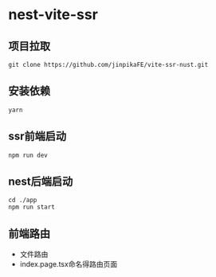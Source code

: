 # nest-vite-ssr

## 项目拉取

```ssh
git clone https://github.com/jinpikaFE/vite-ssr-nust.git
```

## 安装依赖

```ssh
yarn
```

## ssr前端启动

```ssh
npm run dev
```

## nest后端启动

```ssh
cd ./app
npm run start
```

## 前端路由

- 文件路由
- index.page.tsx命名得路由页面
